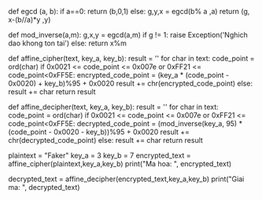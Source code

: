 def egcd (a, b):
    if a==0:
        return (b,0,1)
    else:
        g,y,x = egcd(b% a ,a)
        return (g, x-(b//a)*y ,y)

def mod_inverse(a,m):
    g,x,y = egcd(a,m)
    if g != 1:
        raise Exception('Nghich dao khong ton tai')
    else:
        return x%m

def affine_cipher(text, key_a, key_b):
    result = ''
    for char in text:
        code_point = ord(char)
        if 0x0021 <= code_point <= 0x007e or 0xFF21 <= code_point<0xFF5E:
            encrypted_code_point = (key_a * (code_point - 0x0020) + key_b)%95 + 0x0020
            result += chr(encrypted_code_point)
        else:
            result += char
    return result

def affine_decipher(text, key_a, key_b):
    result = ''
    for char in text:
        code_point = ord(char)
        if 0x0021 <= code_point <= 0x007e or 0xFF21 <= code_point<0xFF5E:
            decrypted_code_point = (mod_inverse(key_a, 95) * (code_point - 0x0020 - key_b))%95 + 0x0020
            result += chr(decrypted_code_point)
        else:
            result += char
    return result

plaintext = "Faker"
key_a = 3
key_b = 7
encrypted_text = affine_cipher(plaintext,key_a,key_b)
print("Ma hoa: ", encrypted_text)

decrypted_text = affine_decipher(encrypted_text,key_a,key_b)
print("Giai ma: ", decrypted_text)

